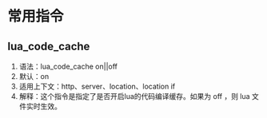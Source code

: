 # 常用指令

## lua_code_cache

1. 语法：lua_code_cache on||off
2. 默认：on
3. 适用上下文：http、server、location、location if
4. 解释：这个指令是指定了是否开启lua的代码编译缓存。如果为 off ，则 lua 文件实时生效。


